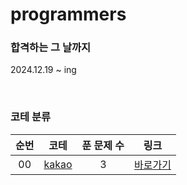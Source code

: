 # programmers

### 합격하는 그 날까지
2024.12.19 ~ ing

<br>

### 코테 분류
|          순번          |        코테         |         푼 문제 수          |        링크         |
| :-----: | :-----: | :-----: | :-----: |
| 00 | <a href="kakao" target="_blank">kakao</a> | 3 | <a href="kakao">바로가기</a> |
